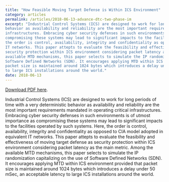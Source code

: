 ```yaml
---
title: "How Feasible Moving Target Defense is Within ICS Environment"
category: articles
permalink: /articles/2018-06-13-advance-dtc-two-phase-im
excerpt: "Industrial Control Systems (ICS) are designed to work for long periods of time with a very deterministic
behavior as availability and reliability are the most important requirements mandated in operating critical
infrastructures. Embracing cyber security defenses in such environments is of utmost importance as
compromising these systems may lead to significant impacts to the facilities operated by such systems. Here,
the order is control, availability, integrity and confidentiality as opposed to CIA model adopted in equivalent
IT networks. This paper attepts to evaluate the feasibility and effectiveness of moving target defense as
security protection within ICS environment considering packet latency as the main metric. Among the
available MTD mechanisms, this paper selects to simulate the IP randomization capitalizing on the use of
Software Defined Networks (SDN). It encourages applying MTD within ICS environment provided that
packet size is maintained around 1024 bytes which introduces a delay under 50 mSec, an acceptable latency
to large ICS installations around the world."
date: 2018-06-13
---
```


<a href="https://www.onepetro.org/conference-paper/IPTC-19649-MS">Download PDF here</a>.

Industrial Control Systems (ICS) are designed to work for long periods of time with a very deterministic
behavior as availability and reliability are the most important requirements mandated in operating critical
infrastructures. Embracing cyber security defenses in such environments is of utmost importance as
compromising these systems may lead to significant impacts to the facilities operated by such systems. Here,
the order is control, availability, integrity and confidentiality as opposed to CIA model adopted in equivalent
IT networks. This paper attepts to evaluate the feasibility and effectiveness of moving target defense as
security protection within ICS environment considering packet latency as the main metric. Among the
available MTD mechanisms, this paper selects to simulate the IP randomization capitalizing on the use of
Software Defined Networks (SDN). It encourages applying MTD within ICS environment provided that
packet size is maintained around 1024 bytes which introduces a delay under 50 mSec, an acceptable latency
to large ICS installations around the world.



